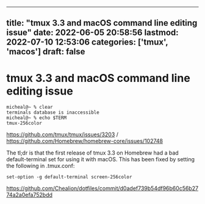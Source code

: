 
---
title: "tmux 3.3 and macOS command line editing issue"
date: 2022-06-05 20:58:56
lastmod: 2022-07-10 12:53:06
categories: ['tmux', 'macos']
draft: false
---


# tmux 3.3 and macOS command line editing issue
```
micheal@~ % clear
terminals database is inaccessible
micheal@~ % echo $TERM
tmux-256color
```

https://github.com/tmux/tmux/issues/3203 / https://github.com/Homebrew/homebrew-core/issues/102748

The tl;dr is that the first release of tmux 3.3 on Homebrew had a bad default-terminal set for using it with macOS. This has been fixed by setting the following in .tmux.conf:

```
set-option -g default-terminal screen-256color
```

https://github.com/Chealion/dotfiles/commit/d0adef739b54df96b60c56b2774a2a0efa752bdd

<!-- #public #tmux #macos -->

<!-- {BearID:BEA39F40-ED41-4AF7-BEE7-2BF16DEF8BEE-49872-0000228C58EE9D3E} -->
